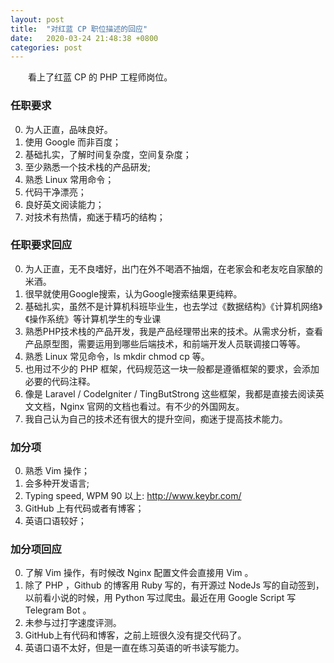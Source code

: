 ```yaml
---
layout: post
title:  "对红蓝 CP 职位描述的回应"
date:   2020-03-24 21:48:38 +0800
categories: post
---
```

　　看上了红蓝 CP 的 PHP 工程师岗位。


### 任职要求
0. 为人正直，品味良好。
1. 使用 Google 而非百度；
2. 基础扎实，了解时间复杂度，空间复杂度；
3. 至少熟悉一个技术栈的产品研发;
4. 熟悉 Linux 常用命令；
5. 代码干净漂亮；
6. 良好英文阅读能力；
7. 对技术有热情，痴迷于精巧的结构；
### 任职要求回应
0. 为人正直，无不良嗜好，出门在外不喝酒不抽烟，在老家会和老友吃自家酿的米酒。
1. 很早就使用Google搜索，认为Google搜索结果更纯粹。
2. 基础扎实，虽然不是计算机科班毕业生，也去学过《数据结构》《计算机网络》《操作系统》等计算机学生的专业课
3. 熟悉PHP技术栈的产品开发，我是产品经理带出来的技术。从需求分析，查看产品原型图，需要运用到哪些后端技术，和前端开发人员联调接口等等。
4. 熟悉 Linux 常见命令，ls mkdir chmod cp 等。
5. 也用过不少的 PHP 框架，代码规范这一块一般都是遵循框架的要求，会添加必要的代码注释。
6. 像是 Laravel / CodeIgniter / TingButStrong 这些框架，我都是直接去阅读英文文档，Nginx 官网的文档也看过。有不少的外国网友。
7. 我自己认为自己的技术还有很大的提升空间，痴迷于提高技术能力。   
### 加分项
0. 熟悉 Vim 操作；
1. 会多种开发语言;
2. Typing speed, WPM 90 以上: http://www.keybr.com/
3. GitHub 上有代码或者有博客；
4. 英语口语较好；
### 加分项回应
0. 了解 Vim 操作，有时候改 Nginx 配置文件会直接用 Vim 。
1. 除了 PHP ，Github 的博客用 Ruby 写的，有开源过 NodeJs 写的自动签到，以前看小说的时候，用 Python 写过爬虫。最近在用 Google Script 写 Telegram Bot 。
2. 未参与过打字速度评测。
3. GitHub上有代码和博客，之前上班很久没有提交代码了。
4. 英语口语不太好，但是一直在练习英语的听书读写能力。        
